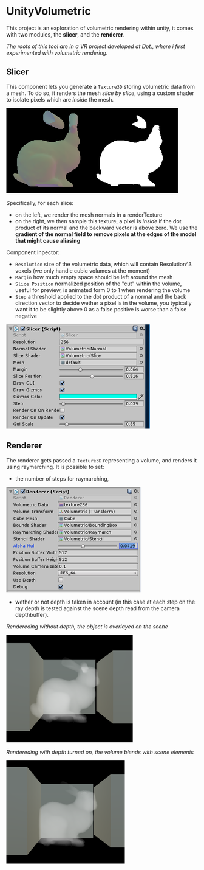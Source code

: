 # UnityVolumetric

This project is an exploration of volumetric rendering within unity,
it comes with two modules, the **slicer**, and the **renderer**.

*The roots of this tool are in a VR project developed at [Dpt.](https://dpt.co), where i first experimented with volumetric rendering.*

## Slicer

This component lets you generate a ```Texture3D``` storing volumetric data from a mesh.
To do so, it renders the mesh *slice by slice*, using a custom shader to isolate pixels
which are *inside* the mesh.

![alt text](readme/model_slice.png "Mesh Slicing")

Specifically, for each slice:
- on the left, we render the mesh normals in a renderTexture
- on the right, we then sample this texture, a pixel is *inside* if the dot product of its normal and the backward vector is above zero. We use the **gradient of the normal field to remove pixels at the edges of the model that might cause aliasing**

Component Inpector:
- ```Resolution``` size of the volumetric data, which will contain Resolution^3 voxels (we only handle cubic volumes at the moment)
- ```Margin``` how much empty space should be left around the mesh
- ```Slice Position``` normalized position of the "cut" within the volume, useful for preview, is animated form 0 to 1 when rendering the volume
- ```Step``` a threshold applied to the dot product of a normal and the back direction vector to decide wether a pixel is in the volume, you typically want it to be slightly above 0 as a false positive is worse than a false negative

![alt text](readme/slicer_inspector.png "Slicer Inspector")

## Renderer

The renderer gets passed a ```Texture3D``` representing a volume, 
and renders it using raymarching.
It is possible to set:

- the number of steps for raymarching,

![alt text](readme/renderer_inspector.png "Renderer Inspector")


- wether or not depth is taken in account 
  (in this case at each step on the ray depth is tested against the scene depth read from the camera depthbuffer).

*Rendereding without depth, the object is overlayed on the scene*

![alt text](readme/no_depth.png "volume rendered without depth")

*Rendereding with depth turned on, the volume blends with scene elements*

![alt text](readme/with_depth.png "Volume rendered with depth")